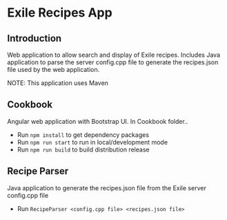 # Exile Recipes App

## Introduction
Web application to allow search and display of Exile recipes.  Includes Java application to parse the server config.cpp file to generate the recipes.json file used by the web application.

NOTE: This application uses Maven

## Cookbook
Angular web application with Bootstrap UI. In Cookbook folder..  
* Run `npm install` to get dependency packages
* Run `npm run start` to run in local/development mode
* Run `npm run build` to build distribution release

## Recipe Parser
Java application to generate the recipes.json file from the Exile server config.cpp file
* Run `RecipeParser <config.cpp file> <recipes.json file>`
